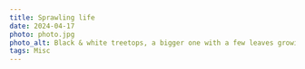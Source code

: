 ```yaml
---
title: Sprawling life
date: 2024-04-17
photo: photo.jpg
photo_alt: Black & white treetops, a bigger one with a few leaves growing and a smaller one with blooming flowers
tags: Misc
---
```

